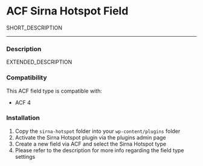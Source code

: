 # ACF Sirna Hotspot Field

SHORT_DESCRIPTION

-----------------------

### Description

EXTENDED_DESCRIPTION

### Compatibility

This ACF field type is compatible with:
* ACF 4

### Installation

1. Copy the `sirna-hotspot` folder into your `wp-content/plugins` folder
2. Activate the Sirna Hotspot plugin via the plugins admin page
3. Create a new field via ACF and select the Sirna Hotspot type
4. Please refer to the description for more info regarding the field type settings